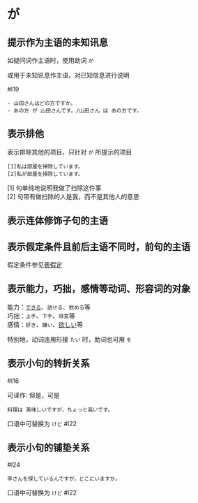 # が  

## 提示作为主语的未知讯息  

如疑问词作主语时，使用助词 `が`  

或用于未知讯息作主语，对已知信息进行说明  

 #l19  

```nihongo
- 山田さんはどの方ですか。  
- あの方 が 山田さんです。/山田さん は あの方です。  
```

## 表示排他  

表示排除其他的项目，只针对 `が` 所提示的项目  

```nihongo
[1]私は部屋を掃除しています。  
[2]私が部屋を掃除しています。  
```

[1] 句单纯地说明我做了扫除这件事  
[2] 句带有做扫除的人是我，而不是其他人的意思  

## 表示连体修饰子句的主语  

## 表示假定条件且前后主语不同时，前句的主语  

假定条件参见[表假定](../9.sentence_pattern/by_meaning/表假定.md)  

## 表示能力，巧拙，感情等动词、形容词的对象  

能力：[`できる`](../9.sentence_pattern/できる.md)、`話せる`、`飲める`等  
巧拙：`上手`、`下手`、`得意`等  
感情：`好き`、`嫌い`、[欲しい](../9.sentence_pattern/by_meaning/表愿望.md#欲しい)等  

特别地，动词连用形接 `たい` 时，助词也可用 `を`  

## 表示小句的转折关系  

 #l16  

可译作: 但是，可是  

```nihongo
料理は 美味しいですが，ちょっと高いです。  
```

口语中可替换为 `けど` #l22  

## 表示小句的铺垫关系  

 #l24  

```nihongo
李さんを探しているんですが，どこにいますか。  
```

口语中可替换为 `けど` #l22  
